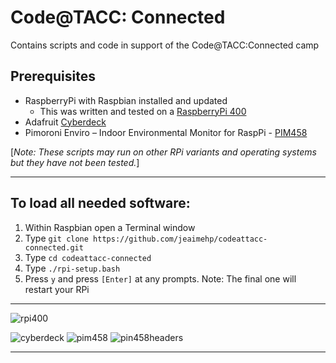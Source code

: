 # Code@TACC: Connected
Contains scripts and code in support of the Code@TACC:Connected camp

## Prerequisites
* RaspberryPi with Raspbian installed and updated
  * This was written and tested on a [RaspberryPi 400](https://www.adafruit.com/product/4796)
* Adafruit [Cyberdeck](https://www.adafruit.com/product/4863)
* Pimoroni Enviro – Indoor Environmental Monitor for RaspPi - [PIM458](https://shop.pimoroni.com/products/enviro?variant=31155658457171)

[_Note: These scripts may run on other RPi variants and operating systems but they have not been tested._]

---

## To load all needed software:
1. Within Raspbian open a Terminal window
2. Type ```git clone https://github.com/jeaimehp/codeattacc-connected.git```
3. Type ```cd codeattacc-connected```
4. Type ```./rpi-setup.bash```
5. Press ```y``` and press ```[Enter]``` at any prompts. Note: The final one will restart your RPi

---

![rpi400](https://cdn-shop.adafruit.com/970x728/4796-12.jpg)

![cyberdeck](https://cdn-shop.adafruit.com/145x109/4863-09.jpg) ![pim458](https://cdn.shopify.com/s/files/1/0174/1800/products/Enviro-Plus-pHAT-on-white-2_300x300.jpg?v=1573820030)  ![pin458headers](https://cdn.shopify.com/s/files/1/0174/1800/products/Enviro-mini-HAT-_1-of-3_300x300.jpg?v=1573820041)

---

